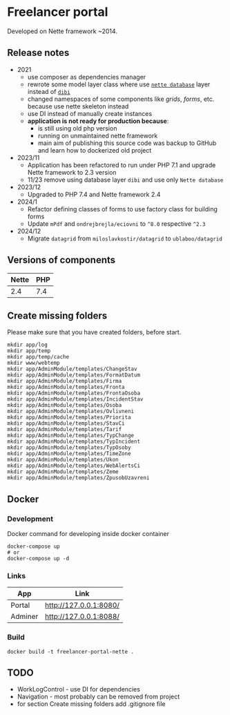 # Freelancer portal

Developed on Nette framework ~2014.

## Release notes

- 2021
    - use composer as dependencies manager
    - rewrote some model layer class where use [`nette database`](https://github.com/dg/nette-database) layer instead
      of [`dibi`](https://github.com/dg/dibi)
    - changed namespaces of some components like *grids*, *forms*, etc. because use nette skeleton instead
    - use DI instead of manually create instances
    - **application is not ready for production because**:
        - is still using old php version
        - running on unmaintained nette framework
        - main aim of publishing this source code was backup to GitHub and learn how to dockerized old project
- 2023/11
    - Application has been refactored to run under PHP 7.1 and upgrade Nette framework to 2.3 version
    - 11/23 remove using database layer `dibi` and use only `Nette database`
- 2023/12
    - Upgraded to PHP 7.4 and Nette framework 2.4
- 2024/1
    - Refactor defining classes of forms to use factory class for building forms
    - Update `mPdf` and `ondrejbrejla/eciovni` to `^8.0` respective `^2.3`
- 2024/12
    - Migrate `datagrid` from `miloslavkostir/datagrid` to `ublaboo/datagrid`

## Versions of components

| Nette | PHP |
|-------|-----|
| 2.4   | 7.4 |

## Create missing folders

Please make sure that you have created folders, before start.

```shell
mkdir app/log
mkdir app/temp
mkdir app/temp/cache
mkdir www/webtemp
mkdir app/AdminModule/templates/ChangeStav
mkdir app/AdminModule/templates/FormatDatum
mkdir app/AdminModule/templates/Firma
mkdir app/AdminModule/templates/Fronta
mkdir app/AdminModule/templates/FrontaOsoba
mkdir app/AdminModule/templates/IncidentStav
mkdir app/AdminModule/templates/Osoba
mkdir app/AdminModule/templates/Ovlivneni
mkdir app/AdminModule/templates/Priorita
mkdir app/AdminModule/templates/StavCi
mkdir app/AdminModule/templates/Tarif
mkdir app/AdminModule/templates/TypChange
mkdir app/AdminModule/templates/TypIncident
mkdir app/AdminModule/templates/TypOsoby
mkdir app/AdminModule/templates/TimeZone
mkdir app/AdminModule/templates/Ukon
mkdir app/AdminModule/templates/WebAlertsCi
mkdir app/AdminModule/templates/Zeme
mkdir app/AdminModule/templates/ZpusobUzavreni
```

## Docker

### Development

Docker command for developing inside docker container

```shell
docker-compose up
# or
docker-compose up -d
```

### Links

| App     | Link                   |
|---------|------------------------|
| Portal  | http://127.0.0.1:8080/ |
| Adminer | http://127.0.0.1:8088/ |

### Build

```shell
docker build -t freelancer-portal-nette .
```

## TODO

- WorkLogControl - use DI for dependencies
- Navigation - most probably can be removed from project
- for section Create missing folders add .gitignore file 